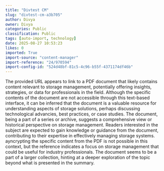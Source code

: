 ```yaml
---
title: "Divtest CM"
slug: "divtest-cm-a3b705"
author: Divya
owner: Divya
categories: Public
classification: Public
tags: [auto-import, technology]
date: 2025-08-27 10:53:23
likes: 0
imported: True 
import-source: "content-manager"
import-reference: "24/970594"
import-config-id: "524d48bf-81c5-4c96-b55f-4371174df46b"
---
```


The provided URL appears to link to a PDF document that likely contains content relevant to storage management, potentially offering insights, strategies, or data for professionals in the field. Although the specific contents of the document are not accessible through this text-based interface, it can be inferred that the document is a valuable resource for understanding aspects of storage solutions, perhaps discussing technological advancies, best practices, or case studies. The document, being a part of a series or archive, suggests a comprehensive view or historical perspective on storage management. Readers interested in the subject are expected to gain knowledge or guidance from the document, contributing to their expertise in effectively managing storage systems.
ayncrypting the specific content from the PDF is not possible in this context, but the reference indicates a focus on storage management that could be useful for industry professionals. The document seems to be a part of a larger collection, hinting at a deeper exploration of the topic beyond what is presented in the summary.
